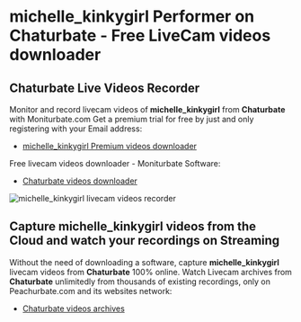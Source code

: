 # michelle_kinkygirl Performer on Chaturbate - Free LiveCam videos downloader

## Chaturbate Live Videos Recorder

Monitor and record livecam videos of **michelle_kinkygirl** from **Chaturbate** with Moniturbate.com
Get a premium trial for free by just and only registering with your Email address:
* [michelle_kinkygirl Premium videos downloader](https://moniturbate.com/request-demo-licence-key.html)

Free livecam videos downloader - Moniturbate Software:
* [Chaturbate videos downloader](https://moniturbate.com/moniturbate-download-software.html)

![michelle_kinkygirl livecam videos recorder](https://peachurnet.com/templates/moniturbate-software.png)


## Capture michelle_kinkygirl videos from the Cloud and watch your recordings on Streaming

Without the need of downloading a software, capture **michelle_kinkygirl** livecam videos from **Chaturbate** 100% online.
Watch Livecam archives from **Chaturbate** unlimitedly from thousands of existing recordings, only on Peachurbate.com and its websites network:
* [Chaturbate videos archives](https://peachurnet.com/)